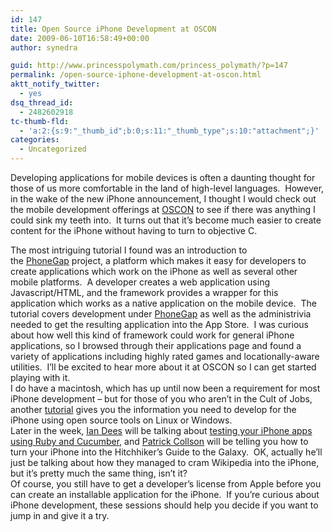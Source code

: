 ```yaml
---
id: 147
title: Open Source iPhone Development at OSCON
date: 2009-06-10T16:58:49+00:00
author: synedra

guid: http://www.princesspolymath.com/princess_polymath/?p=147
permalink: /open-source-iphone-development-at-oscon.html
aktt_notify_twitter:
  - yes
dsq_thread_id:
  - 2482602918
tc-thumb-fld:
  - 'a:2:{s:9:"_thumb_id";b:0;s:11:"_thumb_type";s:10:"attachment";}'
categories:
  - Uncategorized
---
```

Developing applications for mobile devices is often a daunting thought for those of us more comfortable in the land of high-level languages. &nbsp;However, in the wake of the new iPhone announcement,&nbsp;I thought I would check out the mobile development offerings at [OSCON](http://en.oreilly.com/oscon2009/) to see if there was anything I could sink my teeth into. &nbsp;It turns out that it&#8217;s become much easier to create content for the iPhone without having to turn to objective C. 

<div>
  <div>
  </div>
  
  <div>
    The most intriguing tutorial I found was an introduction to the&nbsp;<a href="http://en.oreilly.com/oscon2009/public/schedule/detail/8020">PhoneGap</a>&nbsp;project, a platform which makes it easy for developers to create applications which work on the iPhone as well as several other mobile platforms. &nbsp;A developer creates a web application using Javascript/HTML, and the framework provides a wrapper for this application which works as a native application on the mobile device. &nbsp;The tutorial covers development under <a href="http://phonegap.com">PhoneGap</a> as well as the administrivia needed to get the resulting application into the App Store. &nbsp;I was curious about how well this kind of framework could work for general iPhone applications, so I browsed through their applications page and found a variety of applications including highly rated games and locationally-aware utilities. &nbsp;I&#8217;ll be excited to hear more about it at OSCON so I can get started playing with it.
  </div>
  
  <div>
  </div>
  
  <div>
    I do have a macintosh, which has up until now been a requirement for most iPhone development &#8211; but for those of you who aren&#8217;t in the Cult of Jobs, another <a href="http://en.oreilly.com/oscon2009/public/schedule/detail/8314">tutorial</a> gives you the information you need to develop for the iPhone using open source tools on Linux or Windows.
  </div>
  
  <div>
  </div>
  
  <div>
    Later in the week, <a href="http://en.oreilly.com/oscon2009/public/schedule/speaker/2404">Ian Dees</a> will be talking about&nbsp;<a href="http://en.oreilly.com/oscon2009/public/schedule/detail/8073">testing your iPhone apps using Ruby and Cucumber</a>, and <a href="http://en.oreilly.com/oscon2009/public/schedule/speaker/25067">Patrick Collson</a> will be telling you how to turn your iPhone into the Hitchhiker&#8217;s Guide to the Galaxy. &nbsp;OK, actually he&#8217;ll just be talking about how they managed to cram Wikipedia into the iPhone, but it&#8217;s pretty much the same thing, isn&#8217;t it?
  </div>
  
  <div>
  </div>
  
  <div>
    Of course, you still have to get a developer&#8217;s license from Apple before you can create an installable application for the iPhone. &nbsp;If you&#8217;re curious about iPhone development, these sessions should help you decide if you want to jump in and give it a try. &nbsp;
  </div>
</div>
